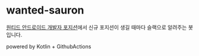 # wanted-sauron

[원티드 안드로이드 개발자 포지션](https://www.wanted.co.kr/wdlist/518/677)에서 신규 포지션이 생길 때마다 슬랙으로 알려주는 봇입니다.

powered by Kotlin + GithubActions

